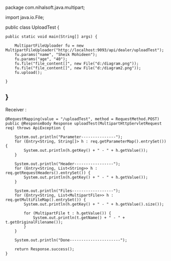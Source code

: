 package com.nihalsoft.java.multipart;

import java.io.File;

public class UploadTest {

    public static void main(String[] args) {

        MultipartFileUploader fu = new MultipartFileUploader("http://localhost:9093/api/dealer/uploadTest");
        fu.params("name", "Sheik Mohideen");
        fu.params("age", "40");
        fu.file("file_content[]", new File("d:/diagram.png"));
        fu.file("file_content[]", new File("d:/diagram2.png"));
        fu.upload();

    }
}
-----------------------------------

Receiver : 

    @RequestMapping(value = "/uploadTest", method = RequestMethod.POST)
    public @ResponseBody Response uploadTest(MultipartHttpServletRequest req) throws ApiException {

        System.out.println("Parameter---------------");
        for (Entry<String, String[]> h : req.getParameterMap().entrySet()) {
            System.out.println(h.getKey() + " - " + h.getValue());
        }

        System.out.println("Header-----------------");
        for (Entry<String, List<String>> h : req.getRequestHeaders().entrySet()) {
            System.out.println(h.getKey() + " - " + h.getValue());
        }

        System.out.println("Files------------------");
        for (Entry<String, List<MultipartFile>> h : req.getMultiFileMap().entrySet()) {
            System.out.println(h.getKey() + " - " + h.getValue().size());

            for (MultipartFile t : h.getValue()) {
                System.out.println(t.getName() + " - " + t.getOriginalFilename());
            }
        }

        System.out.println("Done----------------------");
        
        return Response.success();
    }
